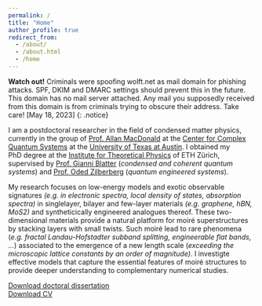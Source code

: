 ```yaml
---
permalink: /
title: "Home"
author_profile: true
redirect_from: 
  - /about/
  - /about.html
  - /home
---
```


**Watch out!** Criminals were spoofing wolft.net as mail domain for phishing attacks. SPF, DKIM and DMARC settings should prevent this in the future. This domain has no mail server attached. Any mail you supposedly received from this domain is from criminals trying to obscure their address. Take care! [May 18, 2023]
{: .notice}

I am a postdoctoral researcher in the field of condensed matter physics, currently in the group of [Prof. Allan MacDonald](https://web2.ph.utexas.edu/~macdgrp/) at the [Center for Complex Quantum Systems](http://order.ph.utexas.edu/) at the [University of Texas at Austin](https://www.utexas.edu/). I obtained my PhD degree at the [Institute for Theoretical Physics](https://itp.phys.ethz.ch/) of ETH Zürich, supervised by [Prof. Gianni Blatter](https://itp.phys.ethz.ch/research/condmat/vortex.html) (*condensed and coherent quantum systems*) and [Prof. Oded Zilberberg](https://quest.phys.ethz.ch/) (*quantum engineered systems*).

My research focuses on low-energy models and exotic observable signatures *(e.g. in electronic spectra, local density of states, absorption spectra)* in singlelayer, bilayer and few-layer materials *(e.g. graphene, hBN, MoS2)* and syntheticically engineered analogues thereof. These two-dimensional materials provide a natural platform for moiré superstructures by stacking layers with small twists. Such moiré lead to rare phenomena (*e.g. fractal Landau-Hofstadter subband splitting, engineerable flat bands, ...*) associated to the emergence of a new length scale (*exceeding the microscopic lattice constants by an order of magnitude)*. I investigte effective models that capture the essential features of moiré structures to provide deeper understanding to complementary numerical studies.

[Download doctoral dissertation](https://doi.org/10.3929/ethz-b-000475934)\
[Download CV](files/CV_WolfTobias_March25_2024.pdf)
